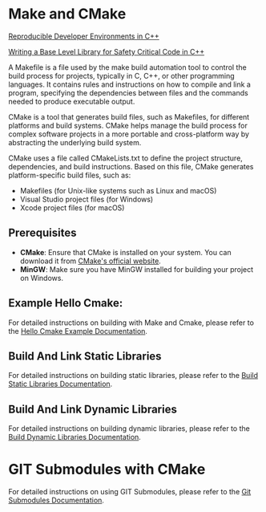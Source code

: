 # Make and CMake

[Reproducible Developer Environments in C++](https://www.youtube.com/watch?v=9GKGp3zeOOc)

[Writing a Base Level Library for Safety Critical Code in C++](https://www.youtube.com/watch?v=4drNqBEQdsg)

A Makefile is a file used by the make build automation tool to control the build process for projects, typically in C, C++, or other programming languages. It contains rules and instructions on how to compile and link a program, specifying the dependencies between files and the commands needed to produce executable output.

CMake is a tool that generates build files, such as Makefiles, for different platforms and build systems. CMake helps manage the build process for complex software projects in a more portable and cross-platform way by abstracting the underlying build system.

CMake uses a file called CMakeLists.txt to define the project structure, dependencies, and build instructions. Based on this file, CMake generates platform-specific build files, such as:

- Makefiles (for Unix-like systems such as Linux and macOS)
- Visual Studio project files (for Windows)
- Xcode project files (for macOS)

## Prerequisites

- **CMake**: Ensure that CMake is installed on your system. You can download it from [CMake's official website](https://cmake.org/download/).
- **MinGW**: Make sure you have MinGW installed for building your project on Windows.

## Example Hello Cmake:

For detailed instructions on building with Make and Cmake, please refer to the [Hello Cmake Example Documentation](./HelloCmakeExample/README.md).

## Build And Link Static Libraries

For detailed instructions on building static libraries, please refer to the [Build Static Libraries Documentation](./StaticLibrariesExample/README.md).

## Build And Link Dynamic Libraries

For detailed instructions on building dynamic libraries, please refer to the [Build Dynamic Libraries Documentation](./DynamicLibrariesExample/README.md).

# GIT Submodules with CMake

For detailed instructions on using GIT Submodules, please refer to the [Git Submodules Documentation](./GitSubModuleExample/README.md).
